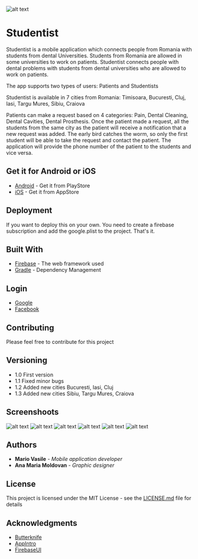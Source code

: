 ![alt text](mainBanner.png)
# Studentist 

Studentist is a mobile application which connects people from Romania with students from dental Universities. 
Students from Romania are allowed in some universities to work on patients. Studentist connects people with dental problems with students from dental universities who are allowed to work on patients. 

The app supports two types of users: Patients and Studentists

Studentist is available in 7 cities from Romania: Timisoara, Bucuresti, Cluj, Iasi, Targu Mures, Sibiu, Craiova

Patients can make a request based on 4 categories: Pain, Dental Cleaning, Dental Cavities, Dental Prosthesis. 
Once the patient made a request, all the students from the same city as the patient will receive a notification that a new request was added. The early bird catches the worm, so only the first student will be able to take the request and contact the patient. The application will provide the phone number of the patient to the students and vice versa.

## Get it for Android or iOS
* [Android](https://play.google.com/store/apps/details?id=com.mario22gmail.vasile.studentist) - Get it from PlayStore
* [iOS](https://itunes.apple.com/us/app/studentist/id1349965414?mt=8) - Get it from AppStore



## Deployment

If you want to deploy this on your own. You need to create a firebase subscription and add the google.plist to the project. That's it.

## Built With

* [Firebase](https://firebase.google.com/) - The web framework used
* [Gradle](https://gradle.org/) - Dependency Management

## Login

* [Google](https://google.com/)
* [Facebook](https://facebook.com/) 

## Contributing

Please feel free to contribute for this project

## Versioning
* 1.0 First version 
* 1.1 Fixed minor bugs 
* 1.2 Added new cities Bucuresti, Iasi, Cluj
* 1.3 Added new cities Sibiu, Targu Mures, Craiova


## Screenshoots
![alt text](screen1.jpg)
![alt text](screen2.jpg)
![alt text](screen3.jpg)
![alt text](screen4.jpg)
![alt text](screen5.jpg)
![alt text](screen6.jpg)

## Authors

* **Mario Vasile** - *Mobile application developer* 
* **Ana Maria Moldovan** - *Graphic designer*


## License

This project is licensed under the MIT License - see the [LICENSE.md](LICENSE.md) file for details

## Acknowledgments

* [Butterknife](http://jakewharton.github.io/butterknife/)
* [AppIntro](https://github.com/apl-devs/AppIntro)
* [FirebaseUI](https://github.com/firebase/FirebaseUI-Android)